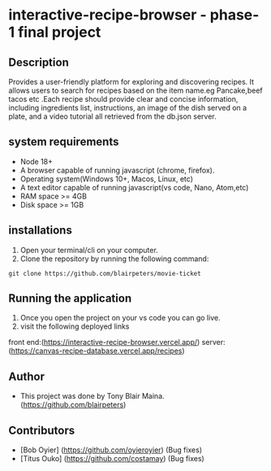 # interactive-recipe-browser - phase-1 final project

## Description

Provides a user-friendly platform for exploring and discovering recipes.
It allows users to search for recipes based on the item name.eg Pancake,beef tacos etc .Each recipe should provide clear and concise information, including ingredients list, instructions, an image of the dish served on a plate, and a video tutorial all retrieved from the db.json server.

## system requirements

- Node 18+
- A browser capable of running javascript (chrome, firefox).
- Operating system(Windows 10+, Macos, Linux, etc)
- A text editor capable of running javascript(vs code, Nano, Atom,etc)
- RAM space >= 4GB
- Disk space >= 1GB

## installations

1. Open your terminal/cli on your computer.
2. Clone the repository by running the following command:

`git clone https://github.com/blairpeters/movie-ticket`

## Running the application

1. Once you open the project on your vs code you can go live.
2. visit the following deployed links

front end:(https://interactive-recipe-browser.vercel.app/)
server: (https://canvas-recipe-database.vercel.app/recipes)

## Author

- This project was done by Tony Blair Maina.(https://github.com/blairpeters)

## Contributors

- [Bob Oyier] (https://github.com/oyieroyier) (Bug fixes)
- [Titus Ouko] (https://github.com/costamay) (Bug fixes)
